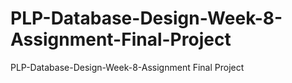 # PLP-Database-Design-Week-8-Assignment-Final-Project
PLP-Database-Design-Week-8-Assignment Final Project
